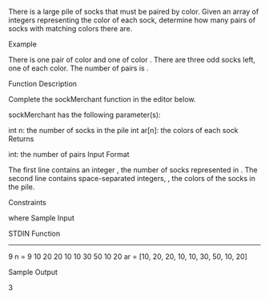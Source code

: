 There is a large pile of socks that must be paired by color. Given an array of integers representing the color of each sock, determine how many pairs of socks with matching colors there are.

Example

There is one pair of color and one of color . There are three odd socks left, one of each color. The number of pairs is .

Function Description

Complete the sockMerchant function in the editor below.

sockMerchant has the following parameter(s):

int n: the number of socks in the pile
int ar[n]: the colors of each sock
Returns

int: the number of pairs
Input Format

The first line contains an integer , the number of socks represented in .
The second line contains space-separated integers, , the colors of the socks in the pile.

Constraints

where
Sample Input

STDIN Function

---

9 n = 9
10 20 20 10 10 30 50 10 20 ar = [10, 20, 20, 10, 10, 30, 50, 10, 20]

Sample Output

3
